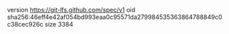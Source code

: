 version https://git-lfs.github.com/spec/v1
oid sha256:46eff4e42af054bd993eaa0c95571da279984535363864788849c0c38cec926c
size 3384
